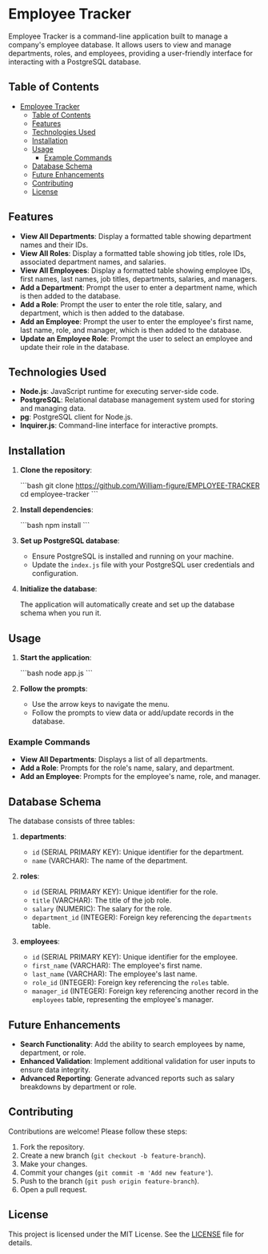 
# Employee Tracker

Employee Tracker is a command-line application built to manage a company's employee database. It allows users to view and manage departments, roles, and employees, providing a user-friendly interface for interacting with a PostgreSQL database.

## Table of Contents

- [Employee Tracker](#employee-tracker)
  - [Table of Contents](#table-of-contents)
  - [Features](#features)
  - [Technologies Used](#technologies-used)
  - [Installation](#installation)
  - [Usage](#usage)
    - [Example Commands](#example-commands)
  - [Database Schema](#database-schema)
  - [Future Enhancements](#future-enhancements)
  - [Contributing](#contributing)
  - [License](#license)

## Features

- **View All Departments**: Display a formatted table showing department names and their IDs.
- **View All Roles**: Display a formatted table showing job titles, role IDs, associated department names, and salaries.
- **View All Employees**: Display a formatted table showing employee IDs, first names, last names, job titles, departments, salaries, and managers.
- **Add a Department**: Prompt the user to enter a department name, which is then added to the database.
- **Add a Role**: Prompt the user to enter the role title, salary, and department, which is then added to the database.
- **Add an Employee**: Prompt the user to enter the employee's first name, last name, role, and manager, which is then added to the database.
- **Update an Employee Role**: Prompt the user to select an employee and update their role in the database.

## Technologies Used

- **Node.js**: JavaScript runtime for executing server-side code.
- **PostgreSQL**: Relational database management system used for storing and managing data.
- **pg**: PostgreSQL client for Node.js.
- **Inquirer.js**: Command-line interface for interactive prompts.

## Installation

1. **Clone the repository**:

   \`\`\`bash
   git clone https://github.com/William-figure/EMPLOYEE-TRACKER cd employee-tracker
   \`\`\`

2. **Install dependencies**:

   \`\`\`bash
   npm install
   \`\`\`

3. **Set up PostgreSQL database**:

   - Ensure PostgreSQL is installed and running on your machine.
   - Update the `index.js` file with your PostgreSQL user credentials and configuration.

4. **Initialize the database**:

   The application will automatically create and set up the database schema when you run it.

## Usage

1. **Start the application**:

   \`\`\`bash
   node app.js
   \`\`\`

2. **Follow the prompts**:

   - Use the arrow keys to navigate the menu.
   - Follow the prompts to view data or add/update records in the database.

### Example Commands

- **View All Departments**: Displays a list of all departments.
- **Add a Role**: Prompts for the role's name, salary, and department.
- **Add an Employee**: Prompts for the employee's name, role, and manager.

## Database Schema

The database consists of three tables:

1. **departments**:
   - `id` (SERIAL PRIMARY KEY): Unique identifier for the department.
   - `name` (VARCHAR): The name of the department.

2. **roles**:
   - `id` (SERIAL PRIMARY KEY): Unique identifier for the role.
   - `title` (VARCHAR): The title of the job role.
   - `salary` (NUMERIC): The salary for the role.
   - `department_id` (INTEGER): Foreign key referencing the `departments` table.

3. **employees**:
   - `id` (SERIAL PRIMARY KEY): Unique identifier for the employee.
   - `first_name` (VARCHAR): The employee's first name.
   - `last_name` (VARCHAR): The employee's last name.
   - `role_id` (INTEGER): Foreign key referencing the `roles` table.
   - `manager_id` (INTEGER): Foreign key referencing another record in the `employees` table, representing the employee's manager.

## Future Enhancements

- **Search Functionality**: Add the ability to search employees by name, department, or role.
- **Enhanced Validation**: Implement additional validation for user inputs to ensure data integrity.
- **Advanced Reporting**: Generate advanced reports such as salary breakdowns by department or role.

## Contributing

Contributions are welcome! Please follow these steps:

1. Fork the repository.
2. Create a new branch (`git checkout -b feature-branch`).
3. Make your changes.
4. Commit your changes (`git commit -m 'Add new feature'`).
5. Push to the branch (`git push origin feature-branch`).
6. Open a pull request.

## License

This project is licensed under the MIT License. See the [LICENSE](LICENSE) file for details.
